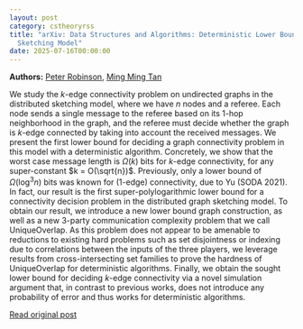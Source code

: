 ```yaml
---
layout: post
category: cstheoryrss
title: "arXiv: Data Structures and Algorithms: Deterministic Lower Bounds for $k$-Edge Connectivity in the Distributed
  Sketching Model"
date: 2025-07-16T00:00:00
---
```


**Authors:** [Peter Robinson](https://dblp.uni-trier.de/search?q=Peter+Robinson), [Ming Ming Tan](https://dblp.uni-trier.de/search?q=Ming+Ming+Tan)

We study the $k$-edge connectivity problem on undirected graphs in the
distributed sketching model, where we have $n$ nodes and a referee. Each node
sends a single message to the referee based on its 1-hop neighborhood in the
graph, and the referee must decide whether the graph is $k$-edge connected by
taking into account the received messages.
We present the first lower bound for deciding a graph connectivity problem in
this model with a deterministic algorithm. Concretely, we show that the worst
case message length is $\Omega( k )$ bits for $k$-edge connectivity, for any
super-constant $k = O(\sqrt{n})$. Previously, only a lower bound of $\Omega(
\log^3 n )$ bits was known for ($1$-edge) connectivity, due to Yu (SODA 2021).
In fact, our result is the first super-polylogarithmic lower bound for a
connectivity decision problem in the distributed graph sketching model.
To obtain our result, we introduce a new lower bound graph construction, as
well as a new 3-party communication complexity problem that we call
UniqueOverlap. As this problem does not appear to be amenable to reductions to
existing hard problems such as set disjointness or indexing due to correlations
between the inputs of the three players, we leverage results from
cross-intersecting set families to prove the hardness of UniqueOverlap for
deterministic algorithms. Finally, we obtain the sought lower bound for
deciding $k$-edge connectivity via a novel simulation argument that, in
contrast to previous works, does not introduce any probability of error and
thus works for deterministic algorithms.

[Read original post](http://arxiv.org/abs/2507.11257v1)
